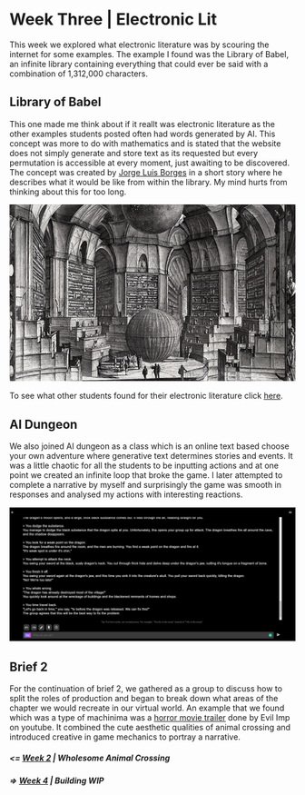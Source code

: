 # Week Three | Electronic Lit

This week we explored what electronic literature was by scouring the internet for some examples.
The example I found was the Library of Babel, an infinite library containing everything that could ever be said with a combination of 1,312,000 characters.  

## Library of Babel
This one made me think about if it reallt was electronic literature as the other examples students posted often had words generated by AI. This concept was more to do with mathematics and is stated that the website does not simply generate and store text as its requested but every permutation is accessible at every moment, just awaiting to be discovered. The concept was created by [Jorge Luis Borges](https://en.wikipedia.org/wiki/Jorge_Luis_Borges) in a short story where he describes what it would be like from within the library. My mind hurts from thinking about this for too long. 

![](Red-Book.jpg)

To see what other students found for their electronic literature click [here](https://docs.google.com/presentation/d/1QXcxFkKdzMiwNWBSdXT0LG9YNFjlzViwScTtsLMXROo/edit#slide=id.g8e5317bdfc_0_33).

## AI Dungeon
We also joined AI dungeon as a class which is an online text based choose your own adventure where generative text determines stories and events.  It was a little chaotic for all the students to be inputting actions and at one point we created an infinite loop that broke the game. I later attempted to complete a narrative by myself and surprisingly the game was smooth in responses and analysed my actions with interesting reactions. 

![](aidung.PNG)

## Brief 2
For the continuation of brief 2, we gathered as a group to discuss how to split the roles of production and began to break down what areas of the chapter we would recreate in our virtual world. An example that we found which was a type of machinima was a [horror movie trailer](https://www.youtube.com/watch?v=bVx3Xp9OVE8) done by Evil Imp on youtube. It combined the cute aesthetic qualities of animal crossing and introduced creative in game mechanics to portray a narrative.  

##### <= [Week 2](https://github.com/Jamtt/Codewords/blob/master/Week%202/Readme.md) | Wholesome Animal Crossing
##### => [Week 4](https://github.com/Jamtt/Codewords/blob/master/Week%204/Readme.md) | Building WIP
